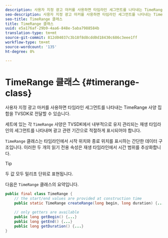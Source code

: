 ```yaml
---
description: 사용자 지정 광고 마커를 사용하면 타임라인 세그먼트를 나타내는 TimeRange 사양 집합을 TVSDK로 전달할 수 있습니다.
seo-description: 사용자 지정 광고 마커를 사용하면 타임라인 세그먼트를 나타내는 TimeRange 사양 집합을 TVSDK로 전달할 수 있습니다.
seo-title: TimeRange 클래스
title: TimeRange 클래스
uuid: e5a176af-29b9-4aa6-848e-5aba7988584b
translation-type: tm+mt
source-git-commit: 812d04037c3b18f8d8cdd0d18430c686c3eee1ff
workflow-type: tm+mt
source-wordcount: '135'
ht-degree: 0%

---
```



# TimeRange 클래스 {#timerange-class}

사용자 지정 광고 마커를 사용하면 타임라인 세그먼트를 나타내는 TimeRange 사양 집합을 TVSDK로 전달할 수 있습니다.

<!--<a id="section_42EB6D62627A424ABA250E3246EFEFC3"></a>-->

세트에 있는 각 `TimeRange` 사양은 TVSDK에서 내부적으로 유지 관리되는 재생 타임라인의 세그먼트를 나타내며 광고 관련 기간으로 적절하게 표시되어야 합니다.

`TimeRange` 클래스는 타임라인에서 시작 위치와 종료 위치를 표시하는 간단한 데이터 구조입니다. 이러한 두 개의 읽기 전용 속성은 재생 타임라인에서 시간 범위를 추상화합니다.

>[!TIP]
>
>두 값 모두 밀리초 단위로 표현됩니다.

다음은 `TimeRange` 클래스의 요약입니다.

```java
public final class TimeRange {
    // the start/end values are provided at construction time
    public static TimeRange createRange(long begin, long duration) {...} 

    // only getters are available
    public long getBegin() {...} 
    public long getEnd() {...} 
    public long getDuration() {...}
}
```

